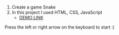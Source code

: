 1. Create a game Snake
2. In this project I used HTML, CSS, JavaScript
    - [DEMO LINK](https://roman-nikitenko.github.io/Snake/)

Press the left or right arrow on the keyboard to start :)
